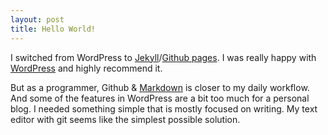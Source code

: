 ```yaml
---
layout: post
title: Hello World!
---
```


I switched from WordPress to [Jekyll](http://jekyllrb.com/)/[Github pages](https://pages.github.com/). I was really happy with [WordPress](https://wordpress.org/) and highly recommend it. 

But as a programmer, Github &amp; [Markdown](https://en.wikipedia.org/wiki/Markdown) is closer to my daily workflow. And some of the features in WordPress are a bit too much for a personal blog. I needed something simple that is mostly focused on writing. My text editor with git seems like the simplest possible solution.